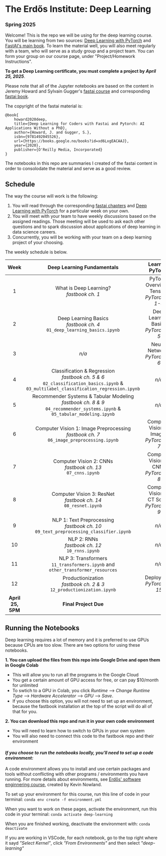 # The Erdős Institute: Deep Learning 
### Spring 2025

Welcome! This is the repo we will be using for the deep learning course. You will be learning from two sources: <a href="https://www.amazon.com/Deep-Learning-PyTorch-Eli-Stevens/dp/1617295264" target="_blank">Deep Learning with PyTorch</a> and <a href="http://github.com/fastai/fastbook" target="_blank">FastAI's main book</a>.
To learn the material well, you will also meet regularly with a team, who will serve as a study group and a project team. You can form your group on our course page, under "Project/Homework Instructions".

**To get a Deep Learning certificate, you must complete a project by _April 25, 2025_**.

Please note that all of the Jupyter notebooks are based on the content in Jeremy Howard and Sylvain Gugger's <a href="http://course.fast.ai/" target="_blank">fastai course</a> and corresponding <a href="http://github.com/fastai/fastbook" target="_blank">fastai book</a>.

The copyright of the fastai material is:
```
@book{
    howard2020deep,
    title={Deep Learning for Coders with Fastai and Pytorch: AI Applications Without a PhD},
    author={Howard, J. and Gugger, S.},
    isbn={9781492045526},
    url={https://books.google.no/books?id=xd6LxgEACAAJ},
    year={2020},
    publisher={O'Reilly Media, Incorporated}
}
```

The notebooks in this repo are summaries I created of the fastai content in order to consolodate the material and serve as a good review.

## Schedule

The way the course will work is the following:
1. You will read through the corresponding <a href="http://github.com/fastai/fastbook" target="_blank">fastai chapters</a> and <a href="https://www.amazon.com/Deep-Learning-PyTorch-Eli-Stevens/dp/1617295264" target="_blank">Deep Learning with PyTorch</a> for a particular week on your own.
2. You will meet with your team to have weekly discussions based on the assigned readings. Those meeting will be used to ask each other questions and to spark discussion about applications of deep learning in data science careers.
3. Concurrently, you will be working with your team on a deep learning project of your choosing.

The weekly schedule is below.

Week | Deep Learning Fundamentals | Learning PyTorch
:-------------: | :-------------: | :-------------: 
1 | What is Deep Learning? <br> *fastbook ch. 1* | PyTorch Overview & Tensors <br> *PyTorch ch. 1-4*
2 | Deep Learning Basics <br> *fastbook ch. 4* <br> `01_deep_learning_basics.ipynb`| Deep Learning Basics <br> *PyTorch ch. 5*
3 | *n/a* | Neural Networks <br> *PyTorch ch. 6*
4 | Classification & Regression <br> *fastbook ch. 5 & 6* <br> `02_classification_basics.ipynb` & `03_multilabel_classification_regression.ipynb`| *n/a*
5 | Recommender Systems & Tabular Modeling <br> *fastbook ch. 8 & 9* <br> `04_recommender_systems.ipynb` & `05_tabular_modeling.ipynb`| *n/a*
6 | Computer Vision 1: Image Preprocessing <br> *fastbook ch. 7* <br> `06_image_preprocessing.ipynb`| Computer Vision 1: Images <br> *PyTorch ch. 7*
7 | Computer Vision 2: CNNs <br> *fastbook ch. 13* <br> `07_cnns.ipynb`| Computer Vision 2: CNNs <br> *PyTorch ch. 8*
8 | Computer Vision 3: ResNet <br> *fastbook ch. 14* <br> `08_resnet.ipynb`| Computer Vision 3: CT Scans <br> *PyTorch ch. 9*
9 | NLP 1: Text Preprocessing <br> *fastbook ch. 10* <br> `09_text_preprocessing_classifier.ipynb` | *n/a*
10 | NLP 2: RNNs <br> *fastbook ch. 12* <br> `10_rnns.ipynb` | *n/a*
11 | NLP 3: Transformers <br> `11_transformers.ipynb` and `other_transformer_resources` | *n/a*
12 | Productionization <br> *fastbook ch. 2 & 3* <br> `12_productionization.ipynb` | Deployment <br> *PyTorch ch. 15*
**April 25, 5PM** | **Final Project Due** | 

## Running the Notebooks
Deep learning requires a lot of memory and it is preferred to use GPUs because CPUs are too slow. There are two options for using these notebooks. 

**1. You can upload the files from this repo into Google Drive and open them in Google Colab**
- This will allow you to run all the programs in the Google Cloud
- You get a certain amount of GPU access for free, or can pay $10/month for unlimited
- To swtich to a GPU in Colab, you click *Runtime* --> *Change Runtime Type* --> *Hardware Accelerator* --> *GPU* --> *Save*.
- If you choose this option, you will not need to set up an environment, because the fastbook installation at the top of the script will do all of that for you.

**2. You can download this repo and run it in your own code environment**
- You will need to learn how to switch to GPUs in your own system
- You will also need to connect this code to the fastbook repo and their environment

#### _If you choose to run the notebooks locally, you'll need to set up a code environment:_

A code environment allows you to install and use certain packages and tools without conflicting with other programs / environments you have running. For more details about environments, see <a href="http://www.erdosinstitute.org/programs/asynchronous/software-engineering-for-data-scientists/" target="_blank">Erdős' software enginnering course</a>, created by Kevin Nowland.

To set up your environment for this course, run this line of code in your terminal:
`conda env create -f environment.yml`

When you want to work on these pages, activate the environment, run this code in your terminal:
`conda activate deep-learning`

When you are finished working, deactivate the environment with:
`conda deactivate`

If you are working in VSCode, for each notebook, go to the top right where it sayd *"Select Kernel"*, click *"From Environments"* and then select *"deep-learning"*
